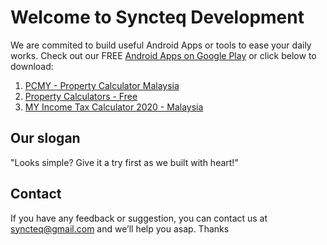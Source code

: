 # Welcome to Syncteq Development
We are commited to build useful Android Apps or tools to ease your daily works. Check out our FREE
[Android Apps on Google Play](https://play.google.com/store/apps/dev?id=7422191688104838951) or click below to download:

1. [PCMY - Property Calculator Malaysia](https://play.google.com/store/apps/details?id=syncteq.propertycalculatormalaysia)
2. [Property Calculators - Free](https://play.google.com/store/apps/details?id=syncteq.propertycalculators)
3. [MY Income Tax Calculator 2020 - Malaysia](https://play.google.com/store/apps/details?id=syncteq.myincometaxcalculator)


## Our slogan
"Looks simple? Give it a try first as we built with heart!"

## Contact
If you have any feedback or suggestion, you can contact us at syncteq@gmail.com and we’ll help you asap. Thanks
